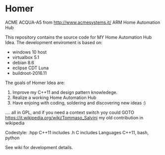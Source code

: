 # Homer
ACME ACQUA-A5 from http://www.acmesystems.it/ ARM Home Automation Hub

This repository contains the source code for MY Home Automation Hub Idea. 
The development enviroment is based on:
- windows 10 host 
- virtualbox 5.1
- debian 8.6
- eclipse CDT Luna
- buildroot-2016.11

The goals of Homer Idea are:
 1) Improve my C++11 and design pattern knowledege.
 2) Realize a working Home Automation Hub 
 3) Have enjoing with coding, soldering and discovering new ideas :)

.... all in GPL, and if you need a context switch yoy could GOTO https://it.wikipedia.org/wiki/Tommaso_Salvini my old contribution in wikipedia

Codestyle:
 .hpp C++11 includes
 .h   C includes
Languages C++11, bash, python

See wiki for development details.



